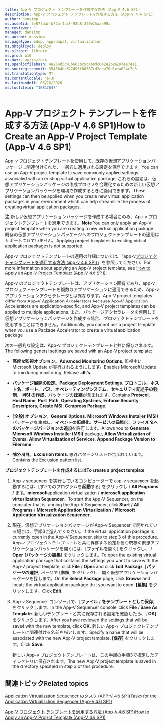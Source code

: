 ```yaml
---
title: App-V プロジェクト テンプレートを作成する方法 (App-V 4.6 SP1)
description: App-V プロジェクト テンプレートを作成する方法 (App-V 4.6 SP1)
author: dansimp
ms.assetid: 7e87fba2-b72a-4bc9-92b8-220e25aae99a
ms.reviewer: ''
manager: dansimp
ms.author: dansimp
ms.pagetype: mdop, appcompat, virtualization
ms.mktglfcycl: deploy
ms.sitesec: library
ms.prod: w10
ms.date: 06/16/2016
ms.openlocfilehash: 4e264d5c41b663bc9c450dc642e2b26297ee7ea1
ms.sourcegitcommit: 354664bc527d93f80687cd2eba70d1eea024c7c3
ms.translationtype: MT
ms.contentlocale: ja-JP
ms.lasthandoff: 06/26/2020
ms.locfileid: "10817647"
---
```

# <span data-ttu-id="c621a-103">App-V プロジェクト テンプレートを作成する方法 (App-V 4.6 SP1)</span><span class="sxs-lookup"><span data-stu-id="c621a-103">How to Create an App-V Project Template (App-V 4.6 SP1)</span></span>


<span data-ttu-id="c621a-104">App-v プロジェクトテンプレートを使用して、既存の仮想アプリケーションパッケージに関連付けられた、一般的に適用される設定を保存できます。</span><span class="sxs-lookup"><span data-stu-id="c621a-104">You can use an App-V project template to save commonly applied settings associated with an existing virtual application package.</span></span> <span data-ttu-id="c621a-105">これらの設定は、仮想アプリケーションパッケージの作成プロセスを合理化するための新しい仮想アプリケーションパッケージを環境で作成するときに適用できます。</span><span class="sxs-lookup"><span data-stu-id="c621a-105">These settings can then be applied when you create new virtual application packages in your environment which can help streamline the process of creating virtual application packages.</span></span>

<span data-ttu-id="c621a-106">**注** 新しい仮想アプリケーションパッケージを作成する場合にのみ、App-v プロジェクトテンプレートを適用できます。</span><span class="sxs-lookup"><span data-stu-id="c621a-106">**Note** You can only apply an App-V project template when you are creating a new virtual application package.</span></span> <span data-ttu-id="c621a-107">既存の仮想アプリケーションパッケージへのプロジェクトテンプレートの適用はサポートされていません。</span><span class="sxs-lookup"><span data-stu-id="c621a-107">Applying project templates to existing virtual application packages is not supported.</span></span>

 

<span data-ttu-id="c621a-108">App-v プロジェクトテンプレートの適用の詳細については、「app-v[プロジェクトテンプレートを適用する方法 (app-v 4.6 SP1)](how-to-apply-an-app-v-project-template--app-v-46-sp1-.md)」を参照してください。</span><span class="sxs-lookup"><span data-stu-id="c621a-108">For more information about applying an App-V project template, see [How to Apply an App-V Project Template (App-V 4.6 SP1)](how-to-apply-an-app-v-project-template--app-v-46-sp1-.md).</span></span>

<span data-ttu-id="c621a-109">App-v のプロジェクトテンプレートは、アプリケーション固有であり、app-v プロジェクトテンプレートを複数のアプリケーションに適用できるため、App-v アプリケーションアクセラレータとは異なります。</span><span class="sxs-lookup"><span data-stu-id="c621a-109">App-V project templates differ from App-V Application Accelerators because App-V Application Accelerators are application-specific, and App-V project templates can be applied to multiple applications.</span></span> <span data-ttu-id="c621a-110">また、パッケージアクセラレータを使用して仮想アプリケーションパッケージを作成する場合、プロジェクトテンプレートを使用することはできません。</span><span class="sxs-lookup"><span data-stu-id="c621a-110">Additionally, you cannot use a project template when you use a Package Accelerator to create a virtual application package.</span></span>

<span data-ttu-id="c621a-111">次の一般的な設定は、App-v プロジェクトテンプレートと共に保存されます。</span><span class="sxs-lookup"><span data-stu-id="c621a-111">The following general settings are saved with an App-V project template:</span></span>

-   <span data-ttu-id="c621a-112">**高度な監視オプション**。</span><span class="sxs-lookup"><span data-stu-id="c621a-112">**Advanced Monitoring Options**.</span></span> <span data-ttu-id="c621a-113">監視中に Microsoft Update が実行されるようにし**ます。**</span><span class="sxs-lookup"><span data-stu-id="c621a-113">Enables Microsoft Update to run during monitoring, Rebase **.dll’s**.</span></span>

-   <span data-ttu-id="c621a-114">**パッケージ展開の設定**。</span><span class="sxs-lookup"><span data-stu-id="c621a-114">**Package Deployment Settings**.</span></span> <span data-ttu-id="c621a-115">**プロトコル**、**ホスト名**、**ポート**、**パス**、**オペレーティングシステム**、**セキュリティ記述子の強制**、 **MSI の作成**、パッケージの**圧縮**が含まれます。</span><span class="sxs-lookup"><span data-stu-id="c621a-115">Contains **Protocol**, **Host Name**, **Port**, **Path**, **Operating Systems**, **Enforce Security Descriptors**, **Create MSI**, **Compress Package**.</span></span>

-   <span data-ttu-id="c621a-116">**[全般] オプション**。</span><span class="sxs-lookup"><span data-stu-id="c621a-116">**General Options**.</span></span> <span data-ttu-id="c621a-117">**Microsoft Windows Installer (MSI)** パッケージを生成し、**イベントの仮想化**、**サービスの仮想**化、**ファイル名へのパッケージバージョンの追加**を許可します。</span><span class="sxs-lookup"><span data-stu-id="c621a-117">Allows you to **Generate Microsoft Windows Installer (MSI)** package, **Allow Virtualization of Events**, **Allow Virtualization of Services**, **Append Package Version to Filename**.</span></span>

-   <span data-ttu-id="c621a-118">**除外項目**。</span><span class="sxs-lookup"><span data-stu-id="c621a-118">**Exclusion Items**.</span></span> <span data-ttu-id="c621a-119">除外パターンリストが含まれています。</span><span class="sxs-lookup"><span data-stu-id="c621a-119">Contains the Exclusion pattern list.</span></span>

**<span data-ttu-id="c621a-120">プロジェクトテンプレートを作成するには</span><span class="sxs-lookup"><span data-stu-id="c621a-120">To create a project template</span></span>**

1.  <span data-ttu-id="c621a-121">App-v sequencer を実行しているコンピューターで app-v sequencer を起動するには、[すべてのプログラムを**起動**する] をクリックし  /  **All Programs**  /  ます。**microsoft**application virtualization  /  **microsoft application virtualization Sequencer**。</span><span class="sxs-lookup"><span data-stu-id="c621a-121">To start the App-V Sequencer, on the computer that is running the App-V Sequencer, click **Start** / **All Programs** / **Microsoft Application Virtualization** / **Microsoft Application Virtualization Sequencer**.</span></span>

2.  <span data-ttu-id="c621a-122">現在、仮想アプリケーションパッケージが App-v Sequencer で開かれている場合は、手順3に進んでください。</span><span class="sxs-lookup"><span data-stu-id="c621a-122">If the virtual application package is currently open in the App-V Sequencer, skip to step 3 of this procedure.</span></span> <span data-ttu-id="c621a-123">App-v プロジェクトテンプレートと共に保存する設定を含む既存の仮想アプリケーションパッケージを開くには、[**ファイル**を開く] をクリックし、  /  **Open** [**パッケージ**の**編集**] をクリックします。</span><span class="sxs-lookup"><span data-stu-id="c621a-123">To open the existing virtual application package that contains the settings you want to save with the App-V project template, click **File** / **Open** and click **Edit** **Package**.</span></span> <span data-ttu-id="c621a-124">[**パッケージの選択**] ページで [**参照**] をクリックし、開く仮想アプリケーションパッケージを探します。</span><span class="sxs-lookup"><span data-stu-id="c621a-124">On the **Select Package** page, click **Browse** and locate the virtual application package that you want to open.</span></span> <span data-ttu-id="c621a-125">**[編集]** をクリックします。</span><span class="sxs-lookup"><span data-stu-id="c621a-125">Click **Edit**.</span></span>

3.  <span data-ttu-id="c621a-126">App-v Sequencer コンソールで、[**ファイル**  /  **をテンプレートとして保存**] をクリックします。</span><span class="sxs-lookup"><span data-stu-id="c621a-126">In the App-V Sequencer console, click **File** / **Save As Template**.</span></span> <span data-ttu-id="c621a-127">新しいテンプレートと共に保存される設定を確認したら、[ **OK]** をクリックします。</span><span class="sxs-lookup"><span data-stu-id="c621a-127">After you have reviewed the settings that will be saved with the new template, click **OK**.</span></span> <span data-ttu-id="c621a-128">新しい App-v プロジェクトテンプレートに関連付ける名前を指定します。</span><span class="sxs-lookup"><span data-stu-id="c621a-128">Specify a name that will be associated with the new App-V project template.</span></span> <span data-ttu-id="c621a-129">**[保存]** をクリックします。</span><span class="sxs-lookup"><span data-stu-id="c621a-129">Click **Save**.</span></span>

    <span data-ttu-id="c621a-130">新しい App-v プロジェクトテンプレートは、この手順の手順3で指定したディレクトリに保存されます。</span><span class="sxs-lookup"><span data-stu-id="c621a-130">The new App-V project template is saved in the directory specified in step 3 of this procedure.</span></span>

## <span data-ttu-id="c621a-131">関連トピック</span><span class="sxs-lookup"><span data-stu-id="c621a-131">Related topics</span></span>


[<span data-ttu-id="c621a-132">Application Virtualization Sequencer のタスク (APP-V 4.6 SP1)</span><span class="sxs-lookup"><span data-stu-id="c621a-132">Tasks for the Application Virtualization Sequencer (App-V 4.6 SP1)</span></span>](tasks-for-the-application-virtualization-sequencer--app-v-46-sp1-.md)

[<span data-ttu-id="c621a-133">App-V プロジェクト テンプレートを適用する方法 (App-V 4.6 SP1)</span><span class="sxs-lookup"><span data-stu-id="c621a-133">How to Apply an App-V Project Template (App-V 4.6 SP1)</span></span>](how-to-apply-an-app-v-project-template--app-v-46-sp1-.md)

 

 





